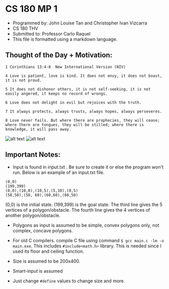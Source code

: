 # CS 180 MP 1
* Programmed by: John Louise Tan and Christopher Ivan Vizcarra
* CS 180 THV
* Submitted to: Professor Carlo Raquel
* This file is formatted using a markdown language.

## Thought of the Day + Motivation:

```
1 Corinthians 13:4-8  New International Version (NIV)

4 Love is patient, love is kind. It does not envy, it does not boast, it is not proud.

5 It does not dishonor others, it is not self-seeking, it is not easily angered, it keeps no record of wrongs.

6 Love does not delight in evil but rejoices with the truth.

7 It always protects, always trusts, always hopes, always perseveres.

8 Love never fails. But where there are prophecies, they will cease; where there are tongues, they will be stilled; where there is knowledge, it will pass away.
```

![alt text](https://scontent-hkg3-1.xx.fbcdn.net/hphotos-xfp1/v/t1.0-9/s720x720/12011275_1078573155488513_5717876656930667884_n.jpg?oh=8e1f98b525f48f2f4beb9829f73dc5b6&oe=5699AF8B)
![alt text](https://scontent-hkg3-1.xx.fbcdn.net/hphotos-xfl1/v/t1.0-9/s720x720/11986324_420068248198844_1413401433763077431_n.jpg?oh=f47c41b5cb595abe72939e1e9ca300cb&oe=569966C8)

## Important Notes:
* Input is found in input.txt . Be sure to create it or else the program won't run. Below is an example of an input.txt file.
```
(0,0)
(199,399)
(0,0),(10,0),(10,5),(5,10),(0,5)
(50,50),(50, 60),(60,60),(60,50)
```
(0,0) is the initial state.
(199,399) is the goal state.
The third line gives the 5 vertices of a polygon/obstacle.
The fourth line gives the 4 vertices of another polygon/obstacle.

* Polygons as input is assumed to be simple, convex polygons only, not complex, concave polygons.

* For old C compilers. compile C file using command `$ gcc main.c -lm -o main.exe`. This includes `#include<math.h>` library. This is needed since I used its floor and ceiling function.

* Size is assumed to be 200x400.

* Smart-input is assumed

* Just change `#define` values to change size and more.
